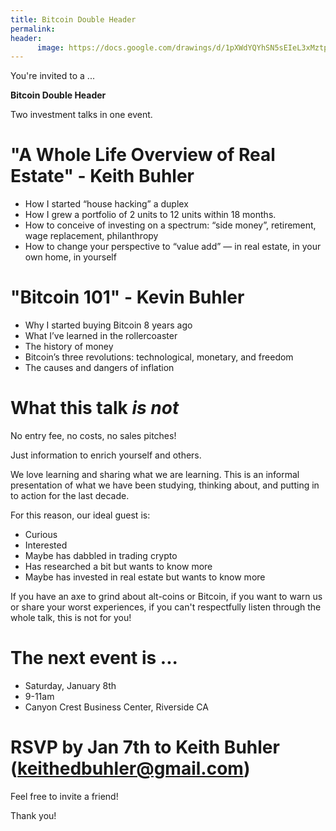 ```yaml
---
title: Bitcoin Double Header
permalink: 
header:
      image: https://docs.google.com/drawings/d/1pXWdYQYhSN5sEIeL3xMztpe2HDtgdNrpvB-QAz8X5l4/edit?usp=sharing
--- 
```



You're invited to a ...

**Bitcoin Double Header**

Two investment talks in one event. 

# "A Whole Life Overview of Real Estate" - Keith Buhler
- How I started “house hacking” a duplex
- How I grew a portfolio of 2 units to 12 units within 18 months.
- How to conceive of investing on a spectrum: “side money”, retirement, wage replacement, philanthropy
- How to change your perspective to “value add” — in real estate, in your own home, in yourself

# "Bitcoin 101" - Kevin Buhler

- Why I started buying Bitcoin 8 years ago
- What I’ve learned in the rollercoaster
- The history of money
- Bitcoin’s three revolutions: technological, monetary, and freedom
- The causes and dangers of inflation

# What this talk *is not*

No entry fee, no costs, no sales pitches! 

Just information to enrich yourself and others. 

We love learning and sharing what we are learning. This is an informal presentation of what we have been studying, thinking about, and putting in to action for the last decade. 

For this reason, our ideal guest is: 
- Curious
- Interested
- Maybe has dabbled in trading crypto
- Has researched a bit but wants to know more
- Maybe has invested in real estate but wants to know more

If you have an axe to grind about alt-coins or Bitcoin, if you want to warn us or share your worst experiences, if you can't respectfully listen through the whole talk, this is not for you! 

# The next event is ...
* Saturday, January 8th
* 9-11am
* Canyon Crest Business Center, Riverside CA

# RSVP by Jan 7th to Keith Buhler (keithedbuhler@gmail.com)
Feel free to invite a friend!

Thank you! 
